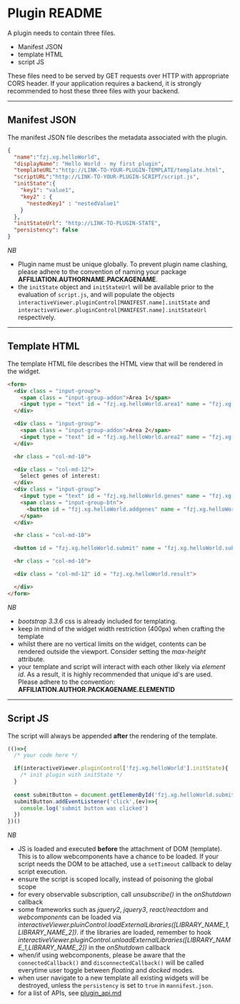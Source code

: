 Plugin README
======
A plugin needs to contain three files. 
- Manifest JSON
- template HTML
- script JS


These files need to be served by GET requests over HTTP with appropriate CORS header. If your application requires a backend, it is strongly recommended to host these three files with your backend. 

---
Manifest JSON
------
The manifest JSON file describes the metadata associated with the plugin. 

```json
{
  "name":"fzj.xg.helloWorld",
  "displayName": "Hello World - my first plugin",
  "templateURL":"http://LINK-TO-YOUR-PLUGIN-TEMPLATE/template.html",
  "scriptURL":"http://LINK-TO-YOUR-PLUGIN-SCRIPT/script.js",
  "initState":{
    "key1": "value1",
    "key2" : {
      "nestedKey1" : "nestedValue1"
    }
  },
  "initStateUrl": "http://LINK-TO-PLUGIN-STATE",
  "persistency": false
}
```
*NB* 
- Plugin name must be unique globally. To prevent plugin name clashing, please adhere to the convention of naming your package **AFFILIATION.AUTHORNAME.PACKAGENAME**. 
- the `initState` object and `initStateUrl` will be available prior to the evaluation of `script.js`, and will populate the objects `interactiveViewer.pluginControl[MANIFEST.name].initState` and `interactiveViewer.pluginControl[MANIFEST.name].initStateUrl` respectively. 

---
Template HTML
------
The template HTML file describes the HTML view that will be rendered in the widget.


```html
<form>
  <div class = "input-group">
    <span class = "input-group-addon">Area 1</span>
    <input type = "text" id = "fzj.xg.helloWorld.area1" name = "fzj.xg.helloWorld.area1" class = "form-control" placeholder="Select a region" value = "">
  </div>

  <div class = "input-group">
    <span class = "input-group-addon">Area 2</span>
    <input type = "text" id = "fzj.xg.helloWorld.area2" name = "fzj.xg.helloWorld.area2" class = "form-control" placeholder="Select a region" value = "">
  </div>

  <hr class = "col-md-10">

  <div class = "col-md-12">
    Select genes of interest:
  </div>
  <div class = "input-group">
    <input type = "text" id = "fzj.xg.helloWorld.genes" name = "fzj.xg.helloWorld.genes" class = "form-control" placeholder = "Genes of interest ...">
    <span class = "input-group-btn">
      <button id = "fzj.xg.helloWorld.addgenes" name = "fzj.xg.helloWorld.addgenes" class = "btn btn-default" type = "button">Add</button>
    </span>
  </div>

  <hr class = "col-md-10">

  <button id = "fzj.xg.helloWorld.submit" name = "fzj.xg.helloWorld.submit" type = "button" class = "btn btn-default btn-block">Submit</button>

  <hr class = "col-md-10">

  <div class = "col-md-12" id = "fzj.xg.helloWorld.result">

  </div>
</form>
```
*NB*
- *bootstrap 3.3.6* css is already included for templating.
- keep in mind of the widget width restriction (400px) when crafting the template
- whilst there are no vertical limits on the widget, contents can be rendered outside the viewport. Consider setting the *max-height* attribute.
- your template and script will interact with each other likely via *element id*. As a result, it is highly recommended that unique id's are used. Please adhere to the convention: **AFFILIATION.AUTHOR.PACKAGENAME.ELEMENTID** 
---
Script JS
------
The script will always be appended **after** the rendering of the template. 

```javascript
(()=>{
  /* your code here */

  if(interactiveViewer.pluginControl['fzj.xg.helloWorld'].initState){
    /* init plugin with initState */
  }
  
  const submitButton = document.getElemenById('fzj.xg.helloWorld.submit')
  submitButton.addEventListener('click',(ev)=>{
    console.log('submit button was clicked')
  })
})()
```
*NB*
- JS is loaded and executed **before** the attachment of DOM (template). This is to allow webcomponents have a chance to be loaded. If your script needs the DOM to be attached, use a `setTimeout` callback to delay script execution.
- ensure the script is scoped locally, instead of poisoning the global scope
- for every observable subscription, call *unsubscribe()* in the *onShutdown* callback
- some frameworks such as *jquery2*, *jquery3*, *react/reactdom* and *webcomponents* can be loaded via *interactiveViewer.pluinControl.loadExternalLibraries([LIBRARY_NAME_1, LIBRARY_NAME_2])*. if the libraries are loaded, remember to hook *interactiveViewer.pluginControl.unloadExternalLibraries([LIBRARY_NAME_1,LIBRARY_NAME_2])* in the *onShutdown* callback
- when/if using webcomponents, please be aware that the `connectedCallback()` and `disconnectedCallback()` will be called everytime user toggle between *floating* and *docked* modes. 
- when user navigate to a new template all existing widgets will be destroyed, unless the `persistency` is set to `true` in `mannifest.json`.
- for a list of APIs, see [plugin_api.md](plugin_api.md)
